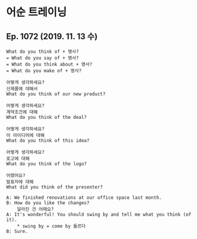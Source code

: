 # 어순 트레이닝
## Ep. 1072 (2019. 11. 13 수)

    What do you think of + 명사?
    = What do you say of + 명사?
    = What do you think about + 명사?
    = What do you make of + 명사?

    어떻게 생각하세요?
    신제품에 대해서
    What do you think of our new product?

    어떻게 생각하세요?
    계약조건에 대해
    What do you think of the deal?

    어떻게 생각하세요?
    이 아이디어에 대해
    What do you think of this idea?

    어떻게 생각하세요?
    로고에 대해
    What do you think of the logo?

    어땠어요?
    발표자에 대해
    What did you think of the presenter?

    A: We finished renovations at our office space last month.
    B: How do you like the changes? 
        달라진 건 어때요?
    A: It's wonderful! You should swing by and tell me what you think (of it).
        * swing by = come by 들르다
    B: Sure.
